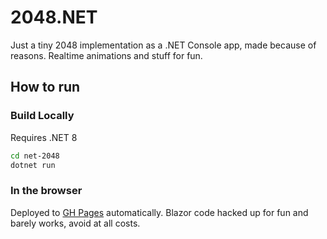 # 2048.NET

Just a tiny 2048 implementation as a .NET Console app, made because of reasons. Realtime animations and stuff for fun.

## How to run

### Build Locally

Requires .NET 8

```sh
cd net-2048
dotnet run
```

### In the browser

Deployed to [GH Pages](https://xorboo.github.io/net-2048/) automatically. Blazor code hacked up for fun and barely works, avoid at all costs.
